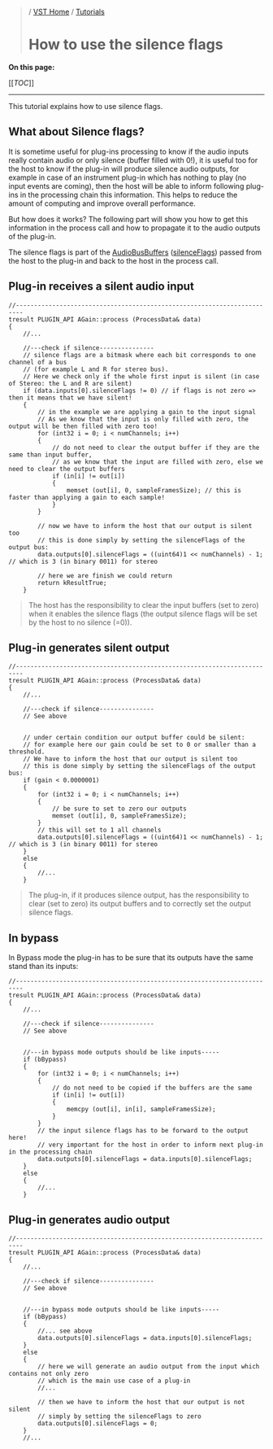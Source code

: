 >/ [VST Home](/Index.md) / [Tutorials](../Tutorials.md)
>
># How to use the silence flags

**On this page:**

[[_TOC_]]

---

This tutorial explains how to use silence flags.

## What about Silence flags?

It is sometime useful for plug-ins processing to know if the audio inputs really contain audio or only silence (buffer filled with 0!), it is useful too for the host to know if the plug-in will produce silence audio outputs, for example in case of an instrument plug-in which has nothing to play (no input events are coming), then the host will be able to inform following plug-ins in the processing chain this information. This helps to reduce the amount of computing and improve overall performance.

But how does it works? The following part will show you how to get this information in the process call and how to propagate it to the audio outputs of the plug-in.

The silence flags is part of the [AudioBusBuffers](https://steinbergmedia.github.io/vst3_doc/vstinterfaces/structSteinberg_1_1Vst_1_1AudioBusBuffers.html) ([silenceFlags](https://steinbergmedia.github.io/vst3_doc/vstinterfaces/structSteinberg_1_1Vst_1_1AudioBusBuffers.html#a2c73b926e22ddb05193b6edd16a008f8)) passed from the host to the plug-in and back to the host in the process call.

## Plug-in receives a silent audio input

    //------------------------------------------------------------------------
    tresult PLUGIN_API AGain::process (ProcessData& data)
    {
        //...
    
        //---check if silence---------------
        // silence flags are a bitmask where each bit corresponds to one channel of a bus
        // (for example L and R for stereo bus).
        // Here we check only if the whole first input is silent (in case of Stereo: the L and R are silent)
        if (data.inputs[0].silenceFlags != 0) // if flags is not zero => then it means that we have silent!
        {
            // in the example we are applying a gain to the input signal
            // As we know that the input is only filled with zero, the output will be then filled with zero too!
            for (int32 i = 0; i < numChannels; i++)
            {
                // do not need to clear the output buffer if they are the same than input buffer,
                // as we know that the input are filled with zero, else we need to clear the output buffers
                if (in[i] != out[i])
                {
                    memset (out[i], 0, sampleFramesSize); // this is faster than applying a gain to each sample!
                }
            }
    
            // now we have to inform the host that our output is silent too
            // this is done simply by setting the silenceFlags of the output bus:
            data.outputs[0].silenceFlags = ((uint64)1 << numChannels) - 1; // which is 3 (in binary 0011) for stereo
    
            // here we are finish we could return
            return kResultTrue;
        }
        

>The host has the responsibility to clear the input buffers (set to zero) when it enables the silence flags (the output silence flags will be set by the host to no silence (=0)).

## Plug-in generates silent output

    //------------------------------------------------------------------------
    tresult PLUGIN_API AGain::process (ProcessData& data)
    {
        //...
    
        //---check if silence---------------
        // See above
    
    
        // under certain condition our output buffer could be silent:
        // for example here our gain could be set to 0 or smaller than a threshold.
        // We have to inform the host that our output is silent too
        // this is done simply by setting the silenceFlags of the output bus:
        if (gain < 0.0000001)
        {
            for (int32 i = 0; i < numChannels; i++)
            {
                // be sure to set to zero our outputs
                memset (out[i], 0, sampleFramesSize);
            }
            // this will set to 1 all channels
            data.outputs[0].silenceFlags = ((uint64)1 << numChannels) - 1; // which is 3 (in binary 0011) for stereo
        }
        else
        {
            //...
        }

>The plug-in, if it produces silence output, has the responsibility to clear (set to zero) its output buffers and to correctly set the output silence flags.

## In bypass

In Bypass mode the plug-in has to be sure that its outputs have the same stand than its inputs:

    //------------------------------------------------------------------------
    tresult PLUGIN_API AGain::process (ProcessData& data)
    {
        //...
    
        //---check if silence---------------
        // See above
    
    
        //---in bypass mode outputs should be like inputs-----
        if (bBypass)
        {
            for (int32 i = 0; i < numChannels; i++)
            {
                // do not need to be copied if the buffers are the same
                if (in[i] != out[i])
                {
                    memcpy (out[i], in[i], sampleFramesSize);
                }
            }
            // the input silence flags has to be forward to the output here!
            // very important for the host in order to inform next plug-in in the processing chain
            data.outputs[0].silenceFlags = data.inputs[0].silenceFlags;
        }
        else
        {
            //...
        }

## Plug-in generates audio output

    //------------------------------------------------------------------------
    tresult PLUGIN_API AGain::process (ProcessData& data)
    {
        //...
    
        //---check if silence---------------
        // See above
    
    
        //---in bypass mode outputs should be like inputs-----
        if (bBypass)
        {
            //... see above
            data.outputs[0].silenceFlags = data.inputs[0].silenceFlags;
        }
        else
        {
            // here we will generate an audio output from the input which contains not only zero
            // which is the main use case of a plug-in
            //...
    
            // then we have to inform the host that our output is not silent
            // simply by setting the silenceFlags to zero
            data.outputs[0].silenceFlags = 0;
        }
        //...
